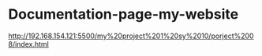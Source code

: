 # Documentation-page-my-website
http://192.168.154.121:5500/my%20project%201%20sy%2010/porject%2008/index.html
